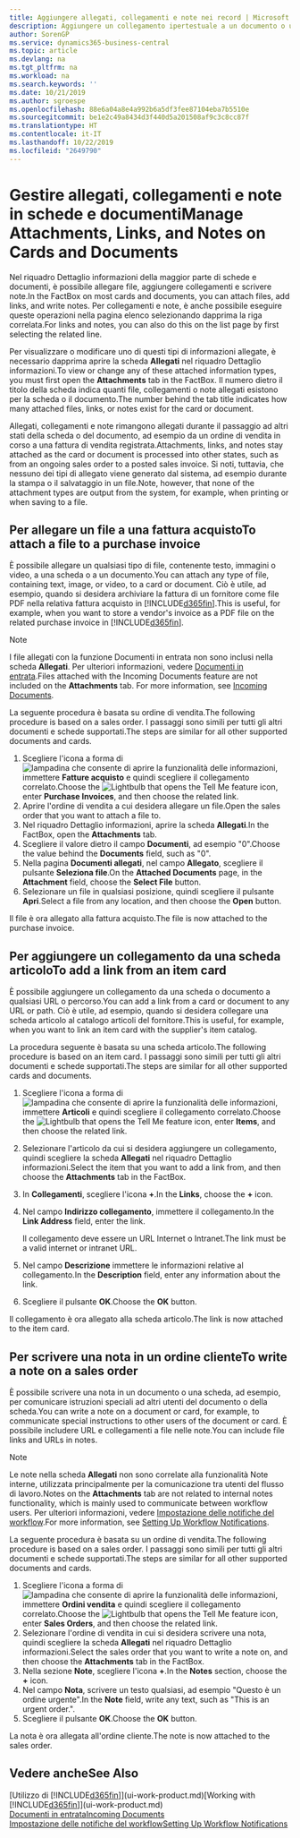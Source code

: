 ```yaml
---
title: Aggiungere allegati, collegamenti e note nei record | Microsoft Docs
description: Aggiungere un collegamento ipertestuale a un documento o un sito Web in un record specifico, ad esempio, un cliente o un documento.
author: SorenGP
ms.service: dynamics365-business-central
ms.topic: article
ms.devlang: na
ms.tgt_pltfrm: na
ms.workload: na
ms.search.keywords: ''
ms.date: 10/21/2019
ms.author: sgroespe
ms.openlocfilehash: 88e6a04a8e4a992b6a5df3fee87104eba7b5510e
ms.sourcegitcommit: be1e2c49a8434d3f440d5a201508af9c3c8cc87f
ms.translationtype: HT
ms.contentlocale: it-IT
ms.lasthandoff: 10/22/2019
ms.locfileid: "2649790"
---
```

# <a name="manage-attachments-links-and-notes-on-cards-and-documents"></a><span data-ttu-id="cad84-103">Gestire allegati, collegamenti e note in schede e documenti</span><span class="sxs-lookup"><span data-stu-id="cad84-103">Manage Attachments, Links, and Notes on Cards and Documents</span></span>

<span data-ttu-id="cad84-104">Nel riquadro Dettaglio informazioni della maggior parte di schede e documenti, è possibile allegare file, aggiungere collegamenti e scrivere note.</span><span class="sxs-lookup"><span data-stu-id="cad84-104">In the FactBox on most cards and documents, you can attach files, add links, and write notes.</span></span> <span data-ttu-id="cad84-105">Per collegamenti e note, è anche possibile eseguire queste operazioni nella pagina elenco selezionando dapprima la riga correlata.</span><span class="sxs-lookup"><span data-stu-id="cad84-105">For links and notes, you can also do this on the list page by first selecting the related line.</span></span>

<span data-ttu-id="cad84-106">Per visualizzare o modificare uno di questi tipi di informazioni allegate, è necessario dapprima aprire la scheda **Allegati** nel riquadro Dettaglio informazioni.</span><span class="sxs-lookup"><span data-stu-id="cad84-106">To view or change any of these attached information types, you must first open the **Attachments** tab in the FactBox.</span></span> <span data-ttu-id="cad84-107">Il numero dietro il titolo della scheda indica quanti file, collegamenti o note allegati esistono per la scheda o il documento.</span><span class="sxs-lookup"><span data-stu-id="cad84-107">The number behind the tab title indicates how many attached files, links, or notes exist for the card or document.</span></span>

<span data-ttu-id="cad84-108">Allegati, collegamenti e note rimangono allegati durante il passaggio ad altri stati della scheda o del documento, ad esempio da un ordine di vendita in corso a una fattura di vendita registrata.</span><span class="sxs-lookup"><span data-stu-id="cad84-108">Attachments, links, and notes stay attached as the card or document is processed into other states, such as from an ongoing sales order to a posted sales invoice.</span></span> <span data-ttu-id="cad84-109">Si noti, tuttavia, che nessuno dei tipi di allegato viene generato dal sistema, ad esempio durante la stampa o il salvataggio in un file.</span><span class="sxs-lookup"><span data-stu-id="cad84-109">Note, however, that none of the attachment types are output from the system, for example, when printing or when saving to a file.</span></span>

## <a name="to-attach-a-file-to-a-purchase-invoice"></a><span data-ttu-id="cad84-110">Per allegare un file a una fattura acquisto</span><span class="sxs-lookup"><span data-stu-id="cad84-110">To attach a file to a purchase invoice</span></span>
<span data-ttu-id="cad84-111">È possibile allegare un qualsiasi tipo di file, contenente testo, immagini o video, a una scheda o a un documento.</span><span class="sxs-lookup"><span data-stu-id="cad84-111">You can attach any type of file, containing text, image, or video, to a card or document.</span></span> <span data-ttu-id="cad84-112">Ciò è utile, ad esempio, quando si desidera archiviare la fattura di un fornitore come file PDF nella relativa fattura acquisto in [!INCLUDE[d365fin](includes/d365fin_md.md)].</span><span class="sxs-lookup"><span data-stu-id="cad84-112">This is useful, for example, when you want to store a vendor's invoice as a PDF file on the related purchase invoice in [!INCLUDE[d365fin](includes/d365fin_md.md)].</span></span>

> [!NOTE]
> <span data-ttu-id="cad84-113">I file allegati con la funzione Documenti in entrata non sono inclusi nella scheda **Allegati**. Per ulteriori informazioni, vedere [Documenti in entrata](across-income-documents.md).</span><span class="sxs-lookup"><span data-stu-id="cad84-113">Files attached with the Incoming Documents feature are not included on the **Attachments** tab. For more information, see [Incoming Documents](across-income-documents.md).</span></span>

<span data-ttu-id="cad84-114">La seguente procedura è basata su ordine di vendita.</span><span class="sxs-lookup"><span data-stu-id="cad84-114">The following procedure is based on a sales order.</span></span> <span data-ttu-id="cad84-115">I passaggi sono simili per tutti gli altri documenti e schede supportati.</span><span class="sxs-lookup"><span data-stu-id="cad84-115">The steps are similar for all other supported documents and cards.</span></span>

1. <span data-ttu-id="cad84-116">Scegliere l'icona a forma di ![lampadina che consente di aprire la funzionalità delle informazioni](media/ui-search/search_small.png "Informazioni sull'operazione che si desidera eseguire"), immettere **Fatture acquisto** e quindi scegliere il collegamento correlato.</span><span class="sxs-lookup"><span data-stu-id="cad84-116">Choose the ![Lightbulb that opens the Tell Me feature](media/ui-search/search_small.png "Tell me what you want to do") icon, enter **Purchase Invoices**, and then choose the related link.</span></span>
2. <span data-ttu-id="cad84-117">Aprire l'ordine di vendita a cui desidera allegare un file.</span><span class="sxs-lookup"><span data-stu-id="cad84-117">Open the sales order that you want to attach a file to.</span></span>
3. <span data-ttu-id="cad84-118">Nel riquadro Dettaglio informazioni, aprire la scheda **Allegati**.</span><span class="sxs-lookup"><span data-stu-id="cad84-118">In the FactBox, open the **Attachments** tab.</span></span>
4. <span data-ttu-id="cad84-119">Scegliere il valore dietro il campo **Documenti**, ad esempio "0".</span><span class="sxs-lookup"><span data-stu-id="cad84-119">Choose the value behind the **Documents** field, such as "0".</span></span>
5. <span data-ttu-id="cad84-120">Nella pagina **Documenti allegati**, nel campo **Allegato**, scegliere il pulsante **Seleziona file**.</span><span class="sxs-lookup"><span data-stu-id="cad84-120">On the **Attached Documents** page, in the **Attachment** field, choose the **Select File** button.</span></span>
5. <span data-ttu-id="cad84-121">Selezionare un file in qualsiasi posizione, quindi scegliere il pulsante **Apri**.</span><span class="sxs-lookup"><span data-stu-id="cad84-121">Select a file from any location, and then choose the **Open** button.</span></span>

<span data-ttu-id="cad84-122">Il file è ora allegato alla fattura acquisto.</span><span class="sxs-lookup"><span data-stu-id="cad84-122">The file is now attached to the purchase invoice.</span></span>

## <a name="to-add-a-link-from-an-item-card"></a><span data-ttu-id="cad84-123">Per aggiungere un collegamento da una scheda articolo</span><span class="sxs-lookup"><span data-stu-id="cad84-123">To add a link from an item card</span></span>
<span data-ttu-id="cad84-124">È possibile aggiungere un collegamento da una scheda o documento a qualsiasi URL o percorso.</span><span class="sxs-lookup"><span data-stu-id="cad84-124">You can add a link from a card or document to any URL or path.</span></span> <span data-ttu-id="cad84-125">Ciò è utile, ad esempio, quando si desidera collegare una scheda articolo al catalogo articoli del fornitore.</span><span class="sxs-lookup"><span data-stu-id="cad84-125">This is useful, for example, when you want to link an item card with the supplier's item catalog.</span></span>

<span data-ttu-id="cad84-126">La procedura seguente è basata su una scheda articolo.</span><span class="sxs-lookup"><span data-stu-id="cad84-126">The following procedure is based on an item card.</span></span> <span data-ttu-id="cad84-127">I passaggi sono simili per tutti gli altri documenti e schede supportati.</span><span class="sxs-lookup"><span data-stu-id="cad84-127">The steps are similar for all other supported cards and documents.</span></span>

1. <span data-ttu-id="cad84-128">Scegliere l'icona a forma di ![lampadina che consente di aprire la funzionalità delle informazioni](media/ui-search/search_small.png "Informazioni sull'operazione che si desidera eseguire"), immettere **Articoli** e quindi scegliere il collegamento correlato.</span><span class="sxs-lookup"><span data-stu-id="cad84-128">Choose the ![Lightbulb that opens the Tell Me feature](media/ui-search/search_small.png "Tell me what you want to do") icon, enter **Items**, and then choose the related link.</span></span>
2. <span data-ttu-id="cad84-129">Selezionare l'articolo da cui si desidera aggiungere un collegamento, quindi scegliere la scheda **Allegati** nel riquadro Dettaglio informazioni.</span><span class="sxs-lookup"><span data-stu-id="cad84-129">Select the item that you want to add a link from, and then choose the **Attachments** tab in the FactBox.</span></span>
3. <span data-ttu-id="cad84-130">In **Collegamenti**, scegliere l'icona **+**.</span><span class="sxs-lookup"><span data-stu-id="cad84-130">In the **Links**, choose the **+** icon.</span></span>
4. <span data-ttu-id="cad84-131">Nel campo **Indirizzo collegamento**, immettere il collegamento.</span><span class="sxs-lookup"><span data-stu-id="cad84-131">In the **Link Address** field, enter the link.</span></span>

    <span data-ttu-id="cad84-132">Il collegamento deve essere un URL Internet o Intranet.</span><span class="sxs-lookup"><span data-stu-id="cad84-132">The link must be a valid internet or intranet URL.</span></span>

5. <span data-ttu-id="cad84-133">Nel campo **Descrizione** immettere le informazioni relative al collegamento.</span><span class="sxs-lookup"><span data-stu-id="cad84-133">In the **Description** field, enter any information about the link.</span></span>  
6. <span data-ttu-id="cad84-134">Scegliere il pulsante **OK**.</span><span class="sxs-lookup"><span data-stu-id="cad84-134">Choose the **OK** button.</span></span>

<span data-ttu-id="cad84-135">Il collegamento è ora allegato alla scheda articolo.</span><span class="sxs-lookup"><span data-stu-id="cad84-135">The link is now attached to the item card.</span></span>  

## <a name="to-write-a-note-on-a-sales-order"></a><span data-ttu-id="cad84-136">Per scrivere una nota in un ordine cliente</span><span class="sxs-lookup"><span data-stu-id="cad84-136">To write a note on a sales order</span></span>
<span data-ttu-id="cad84-137">È possibile scrivere una nota in un documento o una scheda, ad esempio, per comunicare istruzioni speciali ad altri utenti del documento o della scheda.</span><span class="sxs-lookup"><span data-stu-id="cad84-137">You can write a note on a document or card, for example, to communicate special instructions to other users of the document or card.</span></span> <span data-ttu-id="cad84-138">È possibile includere URL e collegamenti a file nelle note.</span><span class="sxs-lookup"><span data-stu-id="cad84-138">You can include file links and URLs in notes.</span></span>

> [!NOTE]
> <span data-ttu-id="cad84-139">Le note nella scheda **Allegati** non sono correlate alla funzionalità Note interne, utilizzata principalmente per la comunicazione tra utenti del flusso di lavoro.</span><span class="sxs-lookup"><span data-stu-id="cad84-139">Notes on the **Attachments** tab are not related to internal notes functionality, which is mainly used to communicate between workflow users.</span></span> <span data-ttu-id="cad84-140">Per ulteriori informazioni, vedere [Impostazione delle notifiche del workflow](across-setting-up-workflow-notifications.md).</span><span class="sxs-lookup"><span data-stu-id="cad84-140">For more information, see [Setting Up Workflow Notifications](across-setting-up-workflow-notifications.md).</span></span>

<span data-ttu-id="cad84-141">La seguente procedura è basata su un ordine di vendita.</span><span class="sxs-lookup"><span data-stu-id="cad84-141">The following procedure is based on a sales order.</span></span> <span data-ttu-id="cad84-142">I passaggi sono simili per tutti gli altri documenti e schede supportati.</span><span class="sxs-lookup"><span data-stu-id="cad84-142">The steps are similar for all other supported documents and cards.</span></span>

1. <span data-ttu-id="cad84-143">Scegliere l'icona a forma di ![lampadina che consente di aprire la funzionalità delle informazioni](media/ui-search/search_small.png "Informazioni sull'operazione che si desidera eseguire"), immettere **Ordini vendita** e quindi scegliere il collegamento correlato.</span><span class="sxs-lookup"><span data-stu-id="cad84-143">Choose the ![Lightbulb that opens the Tell Me feature](media/ui-search/search_small.png "Tell me what you want to do") icon, enter **Sales Orders**, and then choose the related link.</span></span>
2. <span data-ttu-id="cad84-144">Selezionare l'ordine di vendita in cui si desidera scrivere una nota, quindi scegliere la scheda **Allegati** nel riquadro Dettaglio informazioni.</span><span class="sxs-lookup"><span data-stu-id="cad84-144">Select the sales order that you want to write a note on, and then choose the **Attachments** tab in the FactBox.</span></span>
3. <span data-ttu-id="cad84-145">Nella sezione **Note**, scegliere l'icona **+**.</span><span class="sxs-lookup"><span data-stu-id="cad84-145">In the **Notes** section, choose the **+** icon.</span></span>
4. <span data-ttu-id="cad84-146">Nel campo **Nota**, scrivere un testo qualsiasi, ad esempio "Questo è un ordine urgente".</span><span class="sxs-lookup"><span data-stu-id="cad84-146">In the **Note** field, write any text, such as "This is an urgent order.".</span></span>
5. <span data-ttu-id="cad84-147">Scegliere il pulsante **OK**.</span><span class="sxs-lookup"><span data-stu-id="cad84-147">Choose the **OK** button.</span></span>

<span data-ttu-id="cad84-148">La nota è ora allegata all'ordine cliente.</span><span class="sxs-lookup"><span data-stu-id="cad84-148">The note is now attached to the sales order.</span></span>

## <a name="see-also"></a><span data-ttu-id="cad84-149">Vedere anche</span><span class="sxs-lookup"><span data-stu-id="cad84-149">See Also</span></span>  
<span data-ttu-id="cad84-150">[Utilizzo di [!INCLUDE[d365fin](includes/d365fin_md.md)]](ui-work-product.md)</span><span class="sxs-lookup"><span data-stu-id="cad84-150">[Working with [!INCLUDE[d365fin](includes/d365fin_md.md)]](ui-work-product.md)</span></span>  
[<span data-ttu-id="cad84-151">Documenti in entrata</span><span class="sxs-lookup"><span data-stu-id="cad84-151">Incoming Documents</span></span>](across-income-documents.md)  
[<span data-ttu-id="cad84-152">Impostazione delle notifiche del workflow</span><span class="sxs-lookup"><span data-stu-id="cad84-152">Setting Up Workflow Notifications</span></span>](across-setting-up-workflow-notifications.md)  
